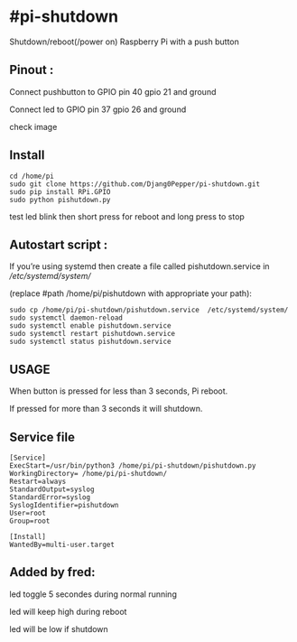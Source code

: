 #pi-shutdown
===========
Shutdown/reboot(/power on) Raspberry Pi with a push button

## Pinout :
Connect pushbutton to GPIO pin 40 gpio 21 and ground 

Connect led        to GPIO pin 37 gpio 26 and ground

check image  

## Install 

```
cd /home/pi
sudo git clone https://github.com/Djang0Pepper/pi-shutdown.git
sudo pip install RPi.GPIO
sudo python pishutdown.py
```

test led blink then short press for reboot and long press to stop


## Autostart script :

If you’re using systemd then create a file called pishutdown.service in */etc/systemd/system/*

(replace #path /home/pi/pishutdown with appropriate your path):

```
sudo cp /home/pi/pi-shutdown/pishutdown.service  /etc/systemd/system/
sudo systemctl daemon-reload
sudo systemctl enable pishutdown.service
sudo systemctl restart pishutdown.service
sudo systemctl status pishutdown.service
```


## USAGE

When button is pressed for less than 3 seconds, Pi reboot. 

If pressed for more than 3 seconds it will shutdown.


## Service file
```
[Service]
ExecStart=/usr/bin/python3 /home/pi/pi-shutdown/pishutdown.py
WorkingDirectory= /home/pi/pi-shutdown/
Restart=always
StandardOutput=syslog
StandardError=syslog
SyslogIdentifier=pishutdown
User=root
Group=root

[Install]
WantedBy=multi-user.target
```


## Added by fred:
led toggle 5 secondes during normal running

led will keep high during reboot

led will be low if shutdown
